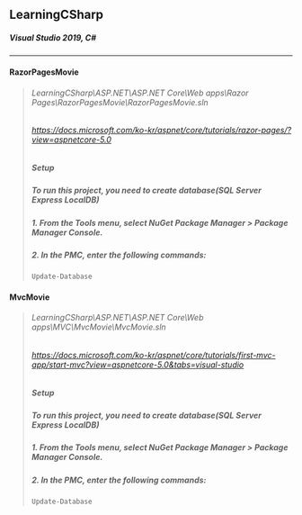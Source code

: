 ## LearningCSharp
##### Visual Studio 2019, C#
---
#### RazorPagesMovie
> ###### LearningCSharp\ASP.NET\ASP.NET Core\Web apps\Razor Pages\RazorPagesMovie\RazorPagesMovie.sln
> ###### https://docs.microsoft.com/ko-kr/aspnet/core/tutorials/razor-pages/?view=aspnetcore-5.0
> ##### Setup
> ##### To run this project, you need to create database(SQL Server Express LocalDB)
> ##### 1. From the Tools menu, select NuGet Package Manager > Package Manager Console.
> ##### 2. In the PMC, enter the following commands:
> ```PowerShell
> Update-Database
> ```
#### MvcMovie
> ###### LearningCSharp\ASP.NET\ASP.NET Core\Web apps\MVC\MvcMovie\MvcMovie.sln
> ###### https://docs.microsoft.com/ko-kr/aspnet/core/tutorials/first-mvc-app/start-mvc?view=aspnetcore-5.0&tabs=visual-studio
> ##### Setup
> ##### To run this project, you need to create database(SQL Server Express LocalDB)
> ##### 1. From the Tools menu, select NuGet Package Manager > Package Manager Console.
> ##### 2. In the PMC, enter the following commands:
> ```PowerShell
> Update-Database
> ```
